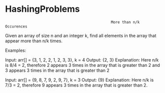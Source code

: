# HashingProblems
                                                    More than n/k Occurences

Given an array of size n and an integer k, find all elements in the array that appear more than n/k times. 

Examples:

Input: arr[] = {3, 1, 2, 2, 1, 2, 3, 3}, k = 4
Output: {2, 3}
Explanation: Here n/k is 8/4 = 2, therefore 2 appears 3 times in the array that is greater than 2 and 3 appears 3 times in the array that is greater than 2

Input: arr[] = {9, 8, 7, 9, 2, 9, 7}, k = 3
Output: {9}
Explanation: Here n/k is 7/3 = 2, therefore 9 appears 3 times in the array that is greater than 2.